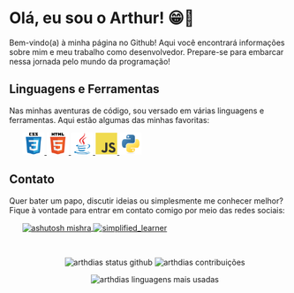 <!--
**ArthDias/ArthDias** is a ✨ _special_ ✨ repository because its `README.md` (this file) appears on your GitHub profile.

Here are some ideas to get you started:

- 🔭 I’m currently working on ...
- 🌱 I’m currently learning ...
- 👯 I’m looking to collaborate on ...
- 🤔 I’m looking for help with ...
- 💬 Ask me about ...
- 📫 How to reach me: ...
- 😄 Pronouns: ...
- ⚡ Fun fact: ...
-->
  <h1>Olá, eu sou o Arthur! 😁👋</h1>
  <p>Bem-vindo(a) à minha página no Github! Aqui você encontrará informações sobre mim e meu trabalho como desenvolvedor. Prepare-se para embarcar nessa jornada pelo mundo da programação!</p>
  <h2>Linguagens e Ferramentas</h2>
  <p>Nas minhas aventuras de código, sou versado em várias linguagens e ferramentas. Aqui estão algumas das minhas favoritas:</p>
  <ul>
    <p align="left">
      <a href="" target="_blank" rel="noreferrer">
        <img src="https://raw.githubusercontent.com/devicons/devicon/master/icons/css3/css3-original-wordmark.svg" alt="css3" width="40" height="40"/>
      </a>
      <a href="" target="_blank" rel="noreferrer">
        <img src="https://raw.githubusercontent.com/devicons/devicon/master/icons/html5/html5-original-wordmark.svg" alt="html5" width="40" height="40"/>
      </a>
      <a href="https://www.java.com" target="_blank" rel="noreferrer">
        <img src="https://raw.githubusercontent.com/devicons/devicon/master/icons/java/java-original.svg" alt="java" width="40" height="40"/>
      </a>
      <a href="https://developer.mozilla.org/en-US/docs/Web/JavaScript" target="_blank" rel="noreferrer">
        <img src="https://raw.githubusercontent.com/devicons/devicon/master/icons/javascript/javascript-original.svg" alt="javascript" width="40" height="40"/>
      </a>
      <a href="https://www.python.org" target="_blank" rel="noreferrer">
        <img src="https://raw.githubusercontent.com/devicons/devicon/master/icons/python/python-original.svg" alt="python" width="40" height="40"/>
      </a>
    </p>
  </ul>
  <h2>Contato</h2>
  <p>Quer bater um papo, discutir ideias ou simplesmente me conhecer melhor? Fique à vontade para entrar em contato comigo por meio das redes sociais:</p>
  <ul>
      <a href="https://www.linkedin.com/in/arthur-ferreira-dias-513046234/">
        <i class="fab fa-linkedin"></i>
        <img align="center" src="https://raw.githubusercontent.com/rahuldkjain/github-profile-readme-generator/master/src/images/icons/Social/linked-in-alt.svg" alt="ashutosh mishra" height="30" width="40" />
      </a>
      <a href="https://instagram.com/arthdiass?igshid=OGQ5ZDc2ODk2ZA==">
        <i class="fab fa-instagram"></i>
        <img align="center" src="https://raw.githubusercontent.com/rahuldkjain/github-profile-readme-generator/master/src/images/icons/Social/instagram.svg" alt="simplified_learner" height="30" width="40" />
      </a>
  </ul>&nbsp;
  
  <ul>  
    <p align="center">
      <img src="https://github-readme-stats.vercel.app/api?username=arthdias&theme=tokyonight&show_icons=true&hide_border=false&count_private=false" alt="arthdias status github" />
      <img src="https://github-readme-streak-stats.herokuapp.com/?user=arthdias&theme=tokyonight&hide_border=false" alt="arthdias contribuições" />
    </p>
    <p align="center">
      <img style="diplay: block; width: 40%" src="https://github-readme-stats.vercel.app/api/top-langs/?username=arthdias&theme=tokyonight&show_icons=true&hide_border=false&layout=compact" alt="arthdias linguagens mais usadas" />
    </p>
  </ul>
  
  
